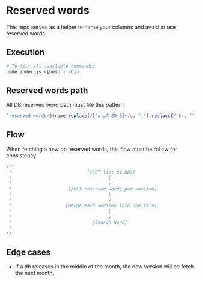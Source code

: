 # Reserved words

This repo serves as a helper to name your columns and avoid to use reserved words

## Execution

```bash
# To list all available commands:
node index.js <[help | -h]>
```

## Reserved words path

All DB reserved word path must file this pattern

```javascript
`reserved-words/${name.replace(/[^a-zA-Z0-9]+/g, "-").replace(/-$/, "")}/${file_date}/${versions[a]}`
```

## Flow

When fetching a new db reserved words, this flow must be follow for consistency.

```javascript
/**
 *                            [/GET list of DBs]
 *                                    |
 *                                    V
 *                     [/GET reserved words per version]
 *                                    |
 *                                    V
 *                    [Merge each version into one file]
 *                                    |
 *                                    V
 *                              [Search Word]
 *
*/
```

## Edge cases

- If a db releases in the middle of the month, the new version will be fetch the next month.
